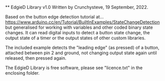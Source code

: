 ** EdgieD Library v1.0
Written by Crunchysteve, 19 September, 2022.

Based on the button edge detection tutorial at...
https://www.arduino.cc/en/Tutorial/BuiltInExamples/StateChangeDetection
but generalised for working with variables and other coded binary state
changes. It can read digital inputs to detect a button state change, 
the output state of a timer or the output states of other custom libraries.

The included example detects the "leading edge" (as pressed) of a button, attached
between pin 2 and ground, not changing output state again until released, then pressed again.

The EdgieD Library is free software, please see "licence.txt" in the enclosing folder.
